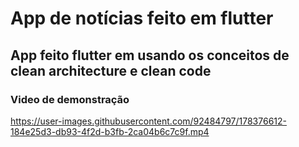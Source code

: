 # App de notícias feito em flutter

## App feito flutter em usando os conceitos de clean architecture e clean code

### Video de demonstração
https://user-images.githubusercontent.com/92484797/178376612-184e25d3-db93-4f2d-b3fb-2ca04b6c7c9f.mp4
